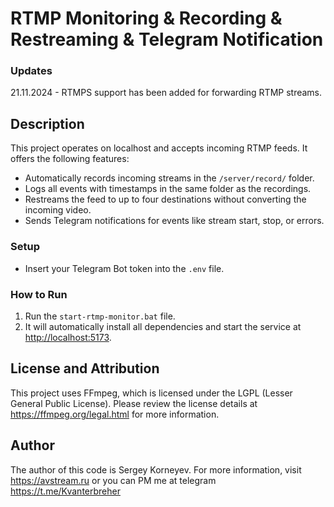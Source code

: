 # RTMP Monitoring & Recording & Restreaming & Telegram Notification

### Updates
21.11.2024 - RTMPS support has been added for forwarding RTMP streams.

## Description

This project operates on localhost and accepts incoming RTMP feeds. It offers the following features:  
- Automatically records incoming streams in the `/server/record/` folder.  
- Logs all events with timestamps in the same folder as the recordings.  
- Restreams the feed to up to four destinations without converting the incoming video.  
- Sends Telegram notifications for events like stream start, stop, or errors.  

### Setup  
- Insert your Telegram Bot token into the `.env` file.  

### How to Run  
1. Run the `start-rtmp-monitor.bat` file.  
2. It will automatically install all dependencies and start the service at [http://localhost:5173](http://localhost:5173).  

## License and Attribution
This project uses FFmpeg, which is licensed under the LGPL (Lesser General Public License). Please review the license details at https://ffmpeg.org/legal.html for more information.

## Author
The author of this code is Sergey Korneyev. For more information, visit https://avstream.ru or you can PM me at telegram https://t.me/Kvanterbreher
